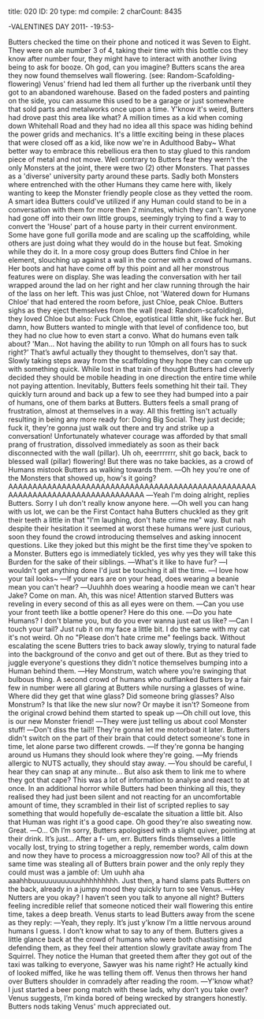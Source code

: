 title:          020
ID:             20
type:           md
compile:        2
charCount:      8435


-VALENTINES DAY 2011-
-19:53-

Butters checked the time on their phone and noticed it was Seven to Eight. They were on ale number 3 of 4, taking their time with this bottle cos they know after number four, they might have to interact with another living being to ask for booze. Oh god, can you imagine?
Butters scans the area they now found themselves wall flowering. (see: Random-Scafolding-flowering) Venus' friend had led them all further up the riverbank until they got to an abandoned warehouse. Based on the faded posters and painting on the side, you can assume this used to be a garage or just somewhere that sold parts and metalworks once upon a time. Y'know it's weird, Butters had drove past this area like what? A million times as a kid when coming down Whitehall Road and they had no idea all this space was hiding behind the power grids and mechanics. It's a little exciting being in these places that were closed off as a kid, like now we're in Adulthood Baby~
What better way to embrace this rebellious era then to stay glued to this random piece of metal and not move.
Well contrary to Butters fear they wern't the only Monsters at the joint, there were two (2) other Monsters. That passes as a 'diverse' university party around these parts. Sadly both Monsters where entrenched with the other Humans they came here with, likely wanting to keep the Monster friendly people close as they vetted the room. A smart idea Butters could've utilized if any Human could stand to be in a conversation with them for more then 2 minutes, which they can't.
Everyone had gone off into their own little groups, seemingly trying to find a way to convert the 'House' part of a house party in their current environment. Some have gone full gorilla mode and are scaling up the scaffolding, while others are just doing what they would do in the house but feat. Smoking while they do it.
In a more cosy group does Butters find Chloe in her element, slouching up against a wall in the corner with a crowd of humans. Her boots and hat have come off by this point and all her monstrous features were on display. She was leading the conversation with her tail wrapped around the lad on her right and her claw running through the hair of the lass on her left. This was just Chloe, not 'Watered down for Humans Chloe’ that had entered the room before, just Chloe, peak Chloe. Butters sighs as they eject themselves from the wall (read: Random-scafolding), they loved Chloe but also: Fuck Chloe, egotistical little shit, like fuck her. But damn, how Butters wanted to mingle with that level of confidence too, but they had no clue how to even start a convo. What do humans even talk about?
'Man… Not having the ability to run 10mph on all fours has to suck right?’
That’s awful actually they thought to themselves, don’t say that. Slowly taking steps away from the scaffolding they hope they can come up with something quick. While lost in that train of thought Butters had cleverly decided they should be mobile heading in one direction the entire time while not paying attention. Inevitably, Butters feels something hit their tail. They quickly turn around and back up a few to see they had bumped into a pair of humans, one of them barks at Butters.
Butters feels a small prang of frustration, almost at themselves in a way. All this fretting isn't actually resulting in being any more ready for: Doing Big Social. They just decide; fuck it, they're gonna just walk out there and try and strike up a conversation!
Unfortunately whatever courage was afforded by that small prang of frustration, dissolved immediately as soon as their back disconnected with the wall (pillar). Uh oh, eeerrrrrrr, shit go back, back to blessed wall (pillar) flowering! But there was no take backies, as a crowd of Humans mistook Butters as walking towards them.
―Oh hey you're one of the Monsters that showed up, how's it going?
AAAAAAAAAAAAAAAAAAAAAAAAAAAAAAAAAAAAAAAAAAAAAAAAAAAAAAAAAAAAAAAAAAAAAAAAAAAAAAA
―Yeah I'm doing alright, replies Butters. Sorry I uh don't really know anyone here.
―Oh well you can hang with us lot, we can be the First Contact haha
Butters chuckled as they grit their teeth a little in that "I'm laughing, don't hate crime me" way.
But nah despite their hesitation it seemed at worst these humans were just curious, soon they found the crowd introducing themselves and asking innocent questions. Like they joked but this might be the first time they've spoken to a Monster. Butters ego is immediately tickled, yes why yes they will take this Burden for the sake of their siblings.
―What's it like to have fur?
―I wouldn't get anything done I'd just be touching it all the time.
―I love how your tail looks~
―If your ears are on your head, does wearing a beanie mean you can't hear?
―Uuuhhh does wearing a hoodie mean we can't hear Jake? Come on man.
Ah, this was nice! Attention starved Butters was reveling in every second of this as all eyes were on them.
―Can you use your front teeth like a bottle opener? Here do this one.
―Do you hate Humans? I don't blame you, but do you ever wanna just eat us like?
―Can I touch your tail? Just rub it on my face a little bit. I do the same with my cat it's not weird.
Oh no "Please don't hate crime me" feelings back.
Without escalating the scene Butters tries to back away slowly, trying to natural fade into the background of the convo and get out of there. But as they tried to juggle everyone's questions they didn't notice themselves bumping into a Human behind them.
―Hey Monstrum, watch where you’re swinging that bulbous thing.
A second crowd of humans who outflanked Butters by a fair few in number were all glaring at Butters while nursing a glasses of wine. Where did they get that wine glass? Did someone bring glasses? Also Monstrum? Is that like the new slur now? Or maybe it isn't? Someone from the original crowd behind them started to speak up
―Oh chill out love, this is our new Monster friend!
―They were just telling us about cool Monster stuff!
―Don't diss the tail!! They're gonna let me motorboat it later.
Butters didn't switch on the part of their brain that could detect someone's tone in time, let alone parse two different crowds.
―If they're gonna be hanging around us Humans they should look where they're going.
―My friends allergic to NUTS actually, they should stay away.
―You should be careful, I hear they can snap at any minute... But also ask them to link me to where they got that cape?
This was a lot of information to analyse and react to at once. In an additional horror while Butters had been thinking all this, they realised they had just been silent and not reacting for an uncomfortable amount of time, they scrambled in their list of scripted replies to say something that would hopefully de-escalate the situation a little bit. Also that Human was right it's a good cape. Oh good they're also sweating now. Great.
―O… Oh I’m sorry, Butters apologised with a slight quiver, pointing at their drink. It’s just... After a f- um, err.
Butters finds themselves a little vocally lost, trying to string together a reply, remember words, calm down and now they have to process a microaggression now too? All of this at the same time was stealing all of Butters brain power and the only reply they could must was a jamble of: Um uuhh aha aaahhbuuuuuuuuuuuuhhhhhhhhh.
Just then, a hand slams pats Butters on the back, already in a jumpy mood they quickly turn to see Venus.
―Hey Nutters are you okay? I haven’t seen you talk to anyone all night?
Butters feeling incredible relief that someone noticed their wall flowering this entire time, takes a deep breath. Venus starts to lead Butters away from the scene as they reply:
―Yeah, they reply. It’s just y'know I’m a little nervous around humans I guess. I don’t know what to say to any of them.
Butters gives a little glance back at the crowd of humans who were both chastising and defending them, as they feel their attention slowly gravitate away from The Squirrel. They notice the Human that greeted them after they got out of the taxi was talking to everyone, Sawyer was his name right? He actually kind of looked miffed, like he was telling them off.
Venus then throws her hand over Butters shoulder in comradely after reading the room.
―Y'know what? I just started a beer pong match with these lads, why don’t you take over? Venus suggests, I’m kinda bored of being wrecked by strangers honestly.
Butters nods taking Venus' much appreciated out.